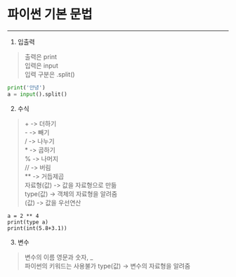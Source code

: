 # 파이썬 기본 문법
---
1. 입출력
> 출력은 print   
> 입력은 input   
> 입력 구분은 .split()
```py
print('안녕')
a = input().split()
```
2. 수식
> \+ -> 더하기   
> \- -> 빼기   
> / -> 나누기   
> \* -> 곱하기   
> % -> 나머지   
> // -> 버림   
> ** -> 거듭제곱      
> 자료형(값) -> 값을 자료형으로 만듦   
> type(값) -> 객체의 자료형을 알려줌   
> (값) -> 값을 우선연산   
```
a = 2 ** 4
print(type a)
print(int(5.8+3.1))
```
3. 변수
> 변수의 이름 영문과 숫자, _   
> 파이썬의 키워드는 사용불가
> type(값) -> 변수의 자료형을 알려줌